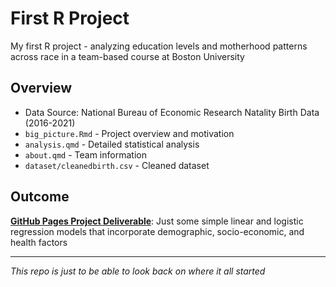 # First R Project

My first R project - analyzing education levels and motherhood patterns across race in a team-based course at Boston University



## Overview

- Data Source: National Bureau of Economic Research Natality Birth Data (2016-2021)
- `big_picture.Rmd` - Project overview and motivation
- `analysis.qmd` - Detailed statistical analysis
- `about.qmd` - Team information
- `dataset/cleanedbirth.csv` - Cleaned dataset

## Outcome

**[GitHub Pages Project Deliverable](https://sussmanbu.github.io/ma-4615-fa23-final-project-team-2/about.html)**: Just some simple linear and logistic regression models that incorporate demographic, socio-economic, and health factors 


---

_This repo is just to be able to look back on where it all started_

